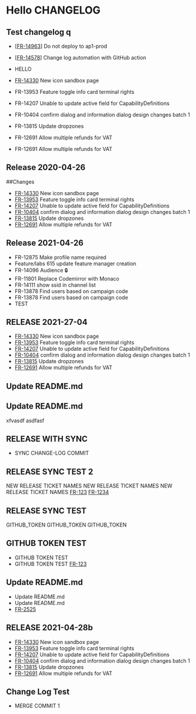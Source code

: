 # Hello CHANGELOG
## Test changelog q

- [[FR-14963](https://discoveryinc.atlassian.net/browse/FR-14963)] Do not deploy to ap1-prod
- [[FR-14578](https://discoveryinc.atlassian.net/browse/FR-14578)] Change log automation with GitHub action
- HELLO

- [FR-14330] New icon sandbox page
- FR-13953 Feature toggle info card terminal rights
- FR-14207 Unable to update active field for CapabilityDefinitions
- FR-10404 confirm dialog and information dialog design changes batch 1
- FR-13815 Update dropzones
- FR-12691 Allow multiple refunds for VAT
- FR-12691 Allow multiple refunds for VAT

## Release 2020-04-26

##Changes

- [FR-14330] New icon sandbox page
- [FR-13953] Feature toggle info card terminal rights
- [FR-14207] Unable to update active field for CapabilityDefinitions
- [FR-10404] confirm dialog and information dialog design changes batch 1
- [FR-13815] Update dropzones
- [FR-12691] Allow multiple refunds for VAT

[fr-14330]: https://discoveryinc.atlassian.net/browse/FR-14330
[fr-13953]: https://discoveryinc.atlassian.net/browse/FR-13953
[fr-14207]: https://discoveryinc.atlassian.net/browse/FR-14207
[fr-10404]: https://discoveryinc.atlassian.net/browse/FR-10404
[fr-13815]: https://discoveryinc.atlassian.net/browse/FR-13815
[fr-12691]: https://discoveryinc.atlassian.net/browse/FR-12691

## Release 2021-04-26

- FR-12875 Make profile name required
- Feature/labs 615 update feature manager creation
- FR-14096 Audience 🔒
- FR-11801 Replace Codemirror with Monaco
- FR-14111 show ssid in channel list
- FR-13878 Find users based on campaign code
- FR-13878 Find users based on campaign code
- TEST

## RELEASE 2021-27-04

- [FR-14330] New icon sandbox page
- [FR-13953] Feature toggle info card terminal rights
- [FR-14207] Unable to update active field for CapabilityDefinitions
- [FR-10404] confirm dialog and information dialog design changes batch 1
- [FR-13815] Update dropzones
- [FR-12691] Allow multiple refunds for VAT

[fr-14330]: https://discoveryinc.atlassian.net/browse/FR-14330
[fr-13953]: https://discoveryinc.atlassian.net/browse/FR-13953
[fr-14207]: https://discoveryinc.atlassian.net/browse/FR-14207
[fr-10404]: https://discoveryinc.atlassian.net/browse/FR-10404
[fr-13815]: https://discoveryinc.atlassian.net/browse/FR-13815
[fr-12691]: https://discoveryinc.atlassian.net/browse/FR-12691

## Update README.md

## Update README.md

xfvasdf asdfasf

## RELEASE WITH SYNC

- SYNC CHANGE-LOG COMMIT


## RELEASE SYNC TEST 2

NEW RELEASE TICKET NAMES
NEW RELEASE TICKET NAMES
NEW RELEASE TICKET NAMES
[FR-123](https://discoveryinc.atlassian.net/browse/FR-123)
[FR-1234](https://discoveryinc.atlassian.net/browse/FR-1234)


## RELEASE SYNC TEST

GITHUB_TOKEN
GITHUB_TOKEN
GITHUB_TOKEN


## GITHUB TOKEN TEST

- GITHUB TOKEN TEST
- GITHUB TOKEN TEST
[FR-123](https://discoveryinc.atlassian.net/browse/FR-123)


## Update README.md

- Update README.md
- Update README.md
- [FR-2525](https://discoveryinc.atlassian.net/browse/FR-2525)


## RELEASE 2021-04-28b

- [FR-14330](https://discoveryinc.atlassian.net/browse/FR-14330) New icon sandbox page
- [FR-13953](https://discoveryinc.atlassian.net/browse/FR-13953) Feature toggle info card terminal rights
- [FR-14207](https://discoveryinc.atlassian.net/browse/FR-14207) Unable to update active field for CapabilityDefinitions
- [FR-10404](https://discoveryinc.atlassian.net/browse/FR-10404) confirm dialog and information dialog design changes batch 1
- [FR-13815](https://discoveryinc.atlassian.net/browse/FR-13815) Update dropzones
- [FR-12691](https://discoveryinc.atlassian.net/browse/FR-12691) Allow multiple refunds for VAT


## Change Log Test

- MERGE COMMIT 1
